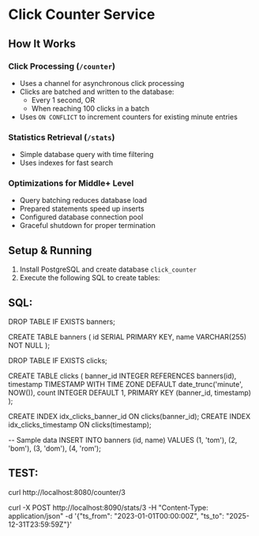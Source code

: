 # Click Counter Service

## How It Works

### Click Processing (`/counter`)
- Uses a channel for asynchronous click processing
- Clicks are batched and written to the database:
  - Every 1 second, OR
  - When reaching 100 clicks in a batch
- Uses `ON CONFLICT` to increment counters for existing minute entries

### Statistics Retrieval (`/stats`)
- Simple database query with time filtering
- Uses indexes for fast search

### Optimizations for Middle+ Level
- Query batching reduces database load
- Prepared statements speed up inserts
- Configured database connection pool
- Graceful shutdown for proper termination

## Setup & Running

1. Install PostgreSQL and create database `click_counter`
2. Execute the following SQL to create tables:

## SQL:
DROP TABLE IF EXISTS banners;

CREATE TABLE banners (
    id SERIAL PRIMARY KEY,
    name VARCHAR(255) NOT NULL
);

DROP TABLE IF EXISTS clicks;

CREATE TABLE clicks (
    banner_id INTEGER REFERENCES banners(id),
    timestamp TIMESTAMP WITH TIME ZONE DEFAULT date_trunc('minute', NOW()),
    count INTEGER DEFAULT 1,
    PRIMARY KEY (banner_id, timestamp)
);

CREATE INDEX idx_clicks_banner_id ON clicks(banner_id);
CREATE INDEX idx_clicks_timestamp ON clicks(timestamp);

-- Sample data
INSERT INTO banners (id, name) VALUES 
(1, 'tom'),
(2, 'bom'),
(3, 'dom'),
(4, 'rom');


## TEST:
curl http://localhost:8080/counter/3

curl -X POST http://localhost:8090/stats/3   -H "Content-Type: application/json"   -d '{"ts_from": "2023-01-01T00:00:00Z", "ts_to": "2025-12-31T23:59:59Z"}'
